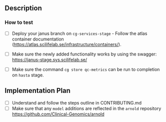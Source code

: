 ## Description


### How to test

- [ ] Deploy your janus branch on `cg-services-stage` - Follow the atlas container documentation (https://atlas.scilifelab.se/infrastructure/containers/).
- [ ] Make sure the newly added functionality works by using the swagger: https://janus-stage.sys.scilifelab.se/
- [ ] Make sure the command `cg store qc-metrics` can be run to completion on `hasta` stage.


## Implementation Plan

- [ ] Understand and follow the steps outline in CONTRIBUTING.md
- [ ] Make sure that any `model` additions are reflected in the `arnold` repository https://github.com/Clinical-Genomics/arnold 
